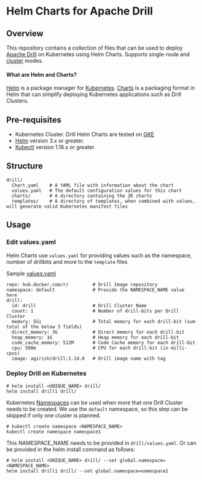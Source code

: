 # Helm Charts for Apache Drill

## Overview
This repository contains a collection of files that can be used to deploy [Apache Drill](http://drill.apache.org/) on Kubernetes using Helm Charts. Supports single-node and [cluster](http://drill.apache.org/docs/installing-drill-in-distributed-mode/) modes.

#### What are Helm and Charts?
[Helm](https://helm.sh/) is a package manager for [Kubernetes](https://kubernetes.io/). [Charts](https://helm.sh/docs/topics/charts/) is a packaging format in Helm that can simplify deploying Kubernetes applications such as Drill Clusters.

## Pre-requisites

- Kubernetes Cluster. Drill Helm Charts are tested on [GKE](https://cloud.google.com/kubernetes-engine/)
- [Helm](https://github.com/helm/helm#install) version 3.x or greater.
- [Kubectl](https://kubernetes.io/docs/tasks/tools/install-kubectl/) version 1.16.x or greater.

## Structure
```
drill/   
  Chart.yaml    # A YAML file with information about the chart
  values.yaml   # The default configuration values for this chart
  charts/       # A directory containing the ZK charts
  templates/    # A directory of templates, when combined with values, will generate valid Kubernetes manifest files
  ```
## Usage

### Edit values.yaml
Helm Charts use `values.yaml` for providing values such as the namespace, number of drillbits and more to the `template` files

Sample [values.yaml](drill/values.yaml)

```
repo: hub.docker.com/r/         # Drill Image repository
namespace: default              # Provide the NAMESPACE_NAME value here
drill:
  id: drill                     # Drill Cluster Name
  count: 1                      # Number of drill-bits per Drill Cluster
  memory: 5Gi                   # Total memory for each drill-bit (sum total of the below 3 fields)
  direct_memory: 3G             # Direct memory for each drill-bit
  heap_memory: 1G               # Heap memory for each drill-bit
  code_cache_memory: 512M       # Code Cache memory for each drill-bit 
  cpu: 500m                     # CPU for each drill-bit (in milli-cpus)
  image: agirish/drill:1.14.0   # Drill image name with tag
```

### Deploy Drill on Kubernetes
```
# helm install <UNIQUE_NAME> drill/
helm install drill1 drill/

```

Kubernetes [Namespaces](https://kubernetes.io/docs/concepts/overview/working-with-objects/namespaces/) can be used when more that one Drill Cluster needs to be created. We use the `default` namespace, so this step can be skipped if only one cluster is planned.
```
# kubectl create namespace <NAMESPACE_NAME>
kubectl create namespace namespace1
```
This NAMESPACE_NAME needs to be provided in `drill/values.yaml`. Or can be provided in the helm install command as follows:
```
# helm install <UNIQUE_NAME> drill/ --set global.namespace=<NAMESPACE_NAME>
helm install drill1 drill/ --set global.namespace=namespace1
```
